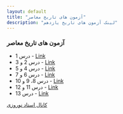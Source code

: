 ```yaml
---
layout: default
title: "آزمون های تاریخ معاصر"
description: "لینک آزمون های تاریخ یازدهم"
---
```


### آزمون های تاریخ معاصر

* درس 1 - [Link](https://forms.gle/NJEJNTpH7T8z9jf68)
* درس 2 و 3 - [Link](https://forms.gle/6zftZWF5CXtMKdaL9)
* درس 4 و 5 - [Link](https://forms.gle/yQGk13k8Mv5hA4Ng6)
* درس 6 و 7 - [Link](https://forms.gle/3bXrX67aTg2YbxMx7)
* درس 8، 9 و 10 - [Link](https://forms.gle/etfxbD52nhfhVrw49)
* درس 11 و 12 - [Link](https://forms.gle/K5zE5cdJA2YWpio8A)
* درس 13 - [Link](https://forms.gle/b3RRDWQegRmdmci7A)

[کانال استاد نوروزی](https://t.me/farzadnorouzy11)
